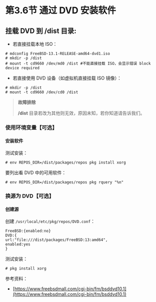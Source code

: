 # 第3.6节 通过 DVD 安装软件


## 挂载 DVD 到 **/dist** 目录:

 - 若直接挂载本地 ISO：

```
# mdconfig FreeBSD-13.1-RELEASE-amd64-dvd1.iso 
# mkdir -p /dist
# mount -t cd9660 /dev/md0 /dist #不能直接挂载 ISO，会显示错误 block device required
```
 
 - 若直接使用 DVD 设备（如虚拟机直接挂载 ISO 镜像）：

```
# mkdir -p /dist
# mount -t cd9660 /dev/cd0 /dist
```

>**故障排除**
>
>**/dist** 目录若改为其他则无效，原因未知，若你知道请告诉我们。

### 使用环境变量【可选】
#### 安装软件

测试安装：

```
# env REPOS_DIR=/dist/packages/repos pkg install xorg
```

要列出看 DVD 中的可用软件：

```
# env REPOS_DIR=/dist/packages/repos pkg rquery "%n"
```



### 换源为 DVD【可选】

#### 创建源

创建 `/usr/local/etc/pkg/repos/DVD.conf`：

```
FreeBSD:{enabled:no}
DVD:{
url:"file:///dist/packages/FreeBSD:13:amd64",
enabled:yes
}
```

测试安装：

```
# pkg install xorg
```

参考资料：

 - [https://www.freebsdmall.com/cgi-bin/fm/bsddvd10.1](https://www.freebsdmall.com/cgi-bin/fm/bsddvd10.1)
